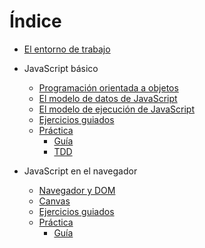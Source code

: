 # Índice


- [El entorno de trabajo](01-intro/index.md)

- JavaScript básico
    - [Programación orientada a objetos](02-javascript/0201-poo/index.md)
    - [El modelo de datos de JavaScript](02-javascript/0202-modelo-de-datos/index.md)
    - [El modelo de ejecución de JavaScript](02-javascript/0203-modelo-de-ejecucion/index.md)
    - [Ejercicios guiados](02-javascript/02-ejercicios/index.md)
    - [Práctica](02-javascript/02-practica/index.md)
        - [Guía](02-javascript/02-practica/GUIDE.md)
        - [TDD](02-javascript/02-practica/TDD.md)

- JavaScript en el navegador

    - [Navegador y DOM](03-javascript-en-el-navegador/0301-dom/index.md)
    - [Canvas](03-javascript-en-el-navegador/0302-canvas/index.md)
    - [Ejercicios guiados](03-javascript-en-el-navegador/03-ejercicios/index.md)
    - [Práctica](03-javascript-en-el-navegador/03-practica/index.md)
        - [Guía](03-javascript-en-el-navegador/03-practica/guia.md)
